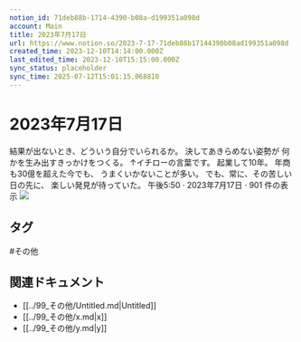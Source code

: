 ```yaml
---
notion_id: 71deb88b-1714-4390-b08a-d199351a098d
account: Main
title: 2023年7月17日
url: https://www.notion.so/2023-7-17-71deb88b17144390b08ad199351a098d
created_time: 2023-12-10T14:14:00.000Z
last_edited_time: 2023-12-10T15:15:00.000Z
sync_status: placeholder
sync_time: 2025-07-12T15:01:15.068810
---
```

# 2023年7月17日

結果が出ないとき、どういう自分でいられるか。
決してあきらめない姿勢が
何かを生み出すきっかけをつくる。
↑イチローの言葉です。
起業して10年。
年商も30億を超えた今でも、
うまくいかないことが多い。
でも、常に、その苦しい日の先に、
楽しい発見が待っていた。
午後5:50 · 2023年7月17日
·
901
件の表示
![](https://prod-files-secure.s3.us-west-2.amazonaws.com/736adce6-a3a4-4a64-9f74-d9aa055c96d2/62584c27-c044-436a-b700-6ff55311cab3/Untitled.png?X-Amz-Algorithm=AWS4-HMAC-SHA256&X-Amz-Content-Sha256=UNSIGNED-PAYLOAD&X-Amz-Credential=ASIAZI2LB466TKBELPUK%2F20250719%2Fus-west-2%2Fs3%2Faws4_request&X-Amz-Date=20250719T041754Z&X-Amz-Expires=3600&X-Amz-Security-Token=IQoJb3JpZ2luX2VjEIT%2F%2F%2F%2F%2F%2F%2F%2F%2F%2FwEaCXVzLXdlc3QtMiJHMEUCIQCztNJOxf7sNm6aKKOoDbS%2FcbKRthTxHnIOgvE1a5M6kgIgBTKdHtquqIvD2x64WOiZZV4Brqern%2BJVOWpT%2FKyKYLkqiAQInf%2F%2F%2F%2F%2F%2F%2F%2F%2F%2FARAAGgw2Mzc0MjMxODM4MDUiDMMslIen5weSPkye7CrcAylW19qRYJr5qd2rc2O0htj%2BhYkmDKbmbYIsSGCrywseZdUMYNU5um4AMOBDBOsxTQMHpupsFGyI3AuPXUX%2BSjvt6J2SrxPyHYriXOa2gPnBfoSZfauwv1YXeDojgOw4wh25OyZvn7x9iPdMBqASRT6Vn96pT%2FfJy%2FGP282ZVh1CVGGMpwczRMCcYumo5C7cA4erH3VcAnoEVROtR2Zy6vj62DWzYi85MBH21cxrYhhmKnULbfqKzyARgT%2B6TTvaExKzBNAaNezcomhH4bou0d4k01SQamxT3tsy6hLTruMVyU2HTUDXhUoikITSggKaUjRddvPmrkLqTqZ3sr3KpkqsHBvJR%2FklKSOzDJqiUcj73HNWtoLSrCiOpsIuWlrW1DfBMC9bPd1zktU0L1gap9uOGkHkTg2%2BYXJ0OJQqmPESVwwn4%2BcU2Y9NmisRap1qtYEvbe3m6NZb%2BdmguxmZrMbJJiBfkvVjz0wbuhepETx83aU7KqihkXCql8IcxpeblFe2jG1jWefVfe1%2FUQuHAf6FFyYIyAUc21Eg92P6Fo9kx%2BwYkutuMTYvZr5jPOv27a4YYXMBq5a1Kd7bAUklFSU7hHQg4yeDVI2aU6CUF4jCAIAfsj0oNkZpopScMJqq7MMGOqUBKOyAFcDlXm5qEg7ticHtd1e7z9DjgdBOQ89ZBbqpAHFiZWccvPVtsTkSKRv%2FTDpKRld78B1ox1ec8Q%2B6Sbnbh1FTPxF9CITCmsvhFUjbHftMei6Nuag9Shecjen0cfQQIT%2Byphlpt%2B2sVLu%2FGjGTzRdzivlUymBAKdyb5MtK1i60TdEUnx6s6%2FPdBfbSHqQRxv6Cd4ylktH5JvLHPuQ2FeWFLd8B&X-Amz-Signature=c12f6481ae55e55d4ecbf575f26ef7cffcb2c83ab873ae1ff67b90806a006c50&X-Amz-SignedHeaders=host&x-amz-checksum-mode=ENABLED&x-id=GetObject)

## タグ

#その他 

## 関連ドキュメント

- [[../99_その他/Untitled.md|Untitled]]
- [[../99_その他/x.md|x]]
- [[../99_その他/y.md|y]]
